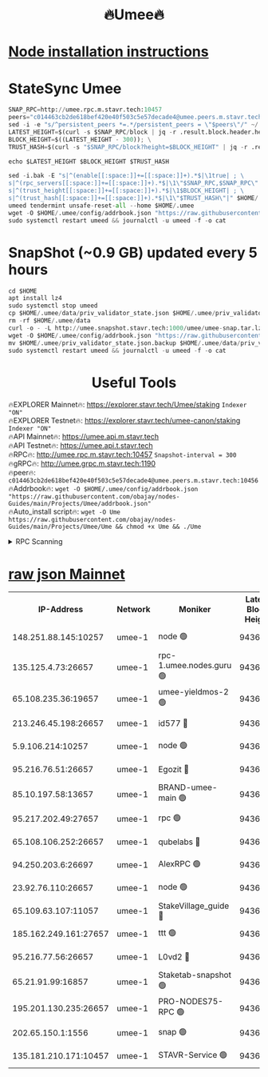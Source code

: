 <h1 align="center"> 🔥Umee🔥</h1>


[Node installation instructions](https://github.com/obajay/nodes-Guides/tree/main/Projects/Umee)
=
# StateSync Umee
```python
SNAP_RPC=http://umee.rpc.m.stavr.tech:10457
peers="c014463cb2de618bef420e40f503c5e57decade4@umee.peers.m.stavr.tech:10456"
sed -i -e "s/^persistent_peers *=.*/persistent_peers = \"$peers\"/" ~/.umee/config/config.toml
LATEST_HEIGHT=$(curl -s $SNAP_RPC/block | jq -r .result.block.header.height); \
BLOCK_HEIGHT=$((LATEST_HEIGHT - 300)); \
TRUST_HASH=$(curl -s "$SNAP_RPC/block?height=$BLOCK_HEIGHT" | jq -r .result.block_id.hash)

echo $LATEST_HEIGHT $BLOCK_HEIGHT $TRUST_HASH

sed -i.bak -E "s|^(enable[[:space:]]+=[[:space:]]+).*$|\1true| ; \
s|^(rpc_servers[[:space:]]+=[[:space:]]+).*$|\1\"$SNAP_RPC,$SNAP_RPC\"| ; \
s|^(trust_height[[:space:]]+=[[:space:]]+).*$|\1$BLOCK_HEIGHT| ; \
s|^(trust_hash[[:space:]]+=[[:space:]]+).*$|\1\"$TRUST_HASH\"|" $HOME/.umee/config/config.toml
umeed tendermint unsafe-reset-all --home $HOME/.umee
wget -O $HOME/.umee/config/addrbook.json "https://raw.githubusercontent.com/obajay/nodes-Guides/main/Projects/Umee/addrbook.json"
sudo systemctl restart umeed && journalctl -u umeed -f -o cat
```
# SnapShot (~0.9 GB) updated every 5 hours
```python
cd $HOME
apt install lz4
sudo systemctl stop umeed
cp $HOME/.umee/data/priv_validator_state.json $HOME/.umee/priv_validator_state.json.backup
rm -rf $HOME/.umee/data
curl -o - -L http://umee.snapshot.stavr.tech:1000/umee/umee-snap.tar.lz4 | lz4 -c -d - | tar -x -C $HOME/.umee --strip-components 2
wget -O $HOME/.umee/config/addrbook.json "https://raw.githubusercontent.com/obajay/nodes-Guides/main/Projects/Umee/addrbook.json"
mv $HOME/.umee/priv_validator_state.json.backup $HOME/.umee/data/priv_validator_state.json
sudo systemctl restart umeed && journalctl -u umeed -f -o cat
```
 <h1 align="center"> Useful Tools</h1>

🔥EXPLORER Mainnet🔥:      https://explorer.stavr.tech/Umee/staking             `Indexer "ON"` \
🔥EXPLORER Testnet🔥:        https://explorer.stavr.tech/umee-canon/staking      `Indexer "ON"` \
🔥API Mainnet🔥:                   https://umee.api.m.stavr.tech \
🔥API Testnet🔥:                     https://umee.api.t.stavr.tech \
🔥RPC🔥:                                   http://umee.rpc.m.stavr.tech:10457                     `Snapshot-interval = 300` \
🔥gRPC🔥:                              http://umee.grpc.m.stavr.tech:1190 \
🔥peer🔥:                     `c014463cb2de618bef420e40f503c5e57decade4@umee.peers.m.stavr.tech:10456` \
🔥Addrbook🔥:    ```wget -O $HOME/.umee/config/addrbook.json "https://raw.githubusercontent.com/obajay/nodes-Guides/main/Projects/Umee/addrbook.json"``` \
🔥Auto_install script🔥: ```wget -O Ume https://raw.githubusercontent.com/obajay/nodes-Guides/main/Projects/Umee/Ume && chmod +x Ume && ./Ume```

<details>
<summary>RPC Scanning</summary>

<h2 align="center"> We scan nodes in real time every 4 hours. And we provide the final result of RPC endpoints.
We cannot influence the operation of these nodes in any way. </h2>


```python
If Voting Power is higher than 0 --> then the Node is a validator of the network and may be subject to attack and be a potential threat to the chain.
```
```python
We marked such validators with a red symbol
```

</details>

[raw json Mainnet](https://rpc-check.umeem.stavr.tech/umeem/rpc-umeem-result.json)
=



<table><tr><th>IP-Address</th><th>Network</th><th>Moniker</th><th>Latest Block Height</th><th>Earliest Block Height</th><th>Catching Up</th><th>Voting Power</th><th>Scan Time</th></tr><tr><td>148.251.88.145:10257</td><td>umee-1</td><td>node 🟢</td><td>9436446</td><td>5050395</td><td>False</td><td>0</td><td>2023-11-28T04:03:43.052095961UTC</td></tr><tr><td>135.125.4.73:26657</td><td>umee-1</td><td>rpc-1.umee.nodes.guru 🟢</td><td>9436513</td><td>5167386</td><td>False</td><td>0</td><td>2023-11-28T04:10:15.838142512UTC</td></tr><tr><td>65.108.235.36:19657</td><td>umee-1</td><td>umee-yieldmos-2 🟢</td><td>9436418</td><td>6986686</td><td>False</td><td>0</td><td>2023-11-28T04:00:59.305710500UTC</td></tr><tr><td>213.246.45.198:26657</td><td>umee-1</td><td>id577 🔴</td><td>9436449</td><td>7100001</td><td>False</td><td>35121250</td><td>2023-11-28T04:03:58.743518849UTC</td></tr><tr><td>5.9.106.214:10257</td><td>umee-1</td><td>node 🟢</td><td>9436496</td><td>7942001</td><td>False</td><td>0</td><td>2023-11-28T04:08:34.411479100UTC</td></tr><tr><td>95.216.76.51:26657</td><td>umee-1</td><td>Egozit 🔴</td><td>9436513</td><td>8262001</td><td>False</td><td>38004140</td><td>2023-11-28T04:10:15.073777441UTC</td></tr><tr><td>85.10.197.58:13657</td><td>umee-1</td><td>BRAND-umee-main 🟢</td><td>9436455</td><td>8427832</td><td>False</td><td>0</td><td>2023-11-28T04:04:36.531862572UTC</td></tr><tr><td>95.217.202.49:27657</td><td>umee-1</td><td>rpc 🟢</td><td>9436480</td><td>8637909</td><td>False</td><td>0</td><td>2023-11-28T04:07:02.564473809UTC</td></tr><tr><td>65.108.106.252:26657</td><td>umee-1</td><td>qubelabs 🔴</td><td>9436456</td><td>8825432</td><td>False</td><td>37111706</td><td>2023-11-28T04:04:39.372935147UTC</td></tr><tr><td>94.250.203.6:26697</td><td>umee-1</td><td>AlexRPC 🟢</td><td>9436452</td><td>8910001</td><td>False</td><td>0</td><td>2023-11-28T04:04:21.870025326UTC</td></tr><tr><td>23.92.76.110:26657</td><td>umee-1</td><td>node 🟢</td><td>9436553</td><td>8966001</td><td>False</td><td>0</td><td>2023-11-28T04:14:08.974807203UTC</td></tr><tr><td>65.109.63.107:11057</td><td>umee-1</td><td>StakeVillage_guide 🔴</td><td>9436484</td><td>9137726</td><td>False</td><td>1168440</td><td>2023-11-28T04:07:24.337478763UTC</td></tr><tr><td>185.162.249.161:27657</td><td>umee-1</td><td>ttt 🟢</td><td>9436480</td><td>9321953</td><td>False</td><td>0</td><td>2023-11-28T04:07:04.940144242UTC</td></tr><tr><td>95.216.77.56:26657</td><td>umee-1</td><td>L0vd2 🔴</td><td>9436533</td><td>9336533</td><td>False</td><td>37786393</td><td>2023-11-28T04:12:10.758370309UTC</td></tr><tr><td>65.21.91.99:16857</td><td>umee-1</td><td>Staketab-snapshot 🟢</td><td>9436470</td><td>9358001</td><td>False</td><td>0</td><td>2023-11-28T04:06:04.010884211UTC</td></tr><tr><td>195.201.130.235:26657</td><td>umee-1</td><td>PRO-NODES75-RPC 🟢</td><td>9436490</td><td>9380997</td><td>False</td><td>0</td><td>2023-11-28T04:08:01.647608452UTC</td></tr><tr><td>202.65.150.1:1556</td><td>umee-1</td><td>snap 🟢</td><td>9436490</td><td>9433937</td><td>False</td><td>0</td><td>2023-11-28T04:08:02.478699832UTC</td></tr><tr><td>135.181.210.171:10457</td><td>umee-1</td><td>STAVR-Service 🟢</td><td>9436519</td><td>9436001</td><td>False</td><td>0</td><td>2023-11-28T04:10:49.482924428UTC</td></tr></table>
